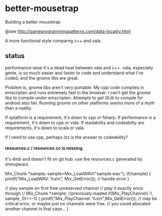 # better-mousetrap 

Building a better mousetrap

@see http://gameprogrammingpatterns.com/data-locality.html

A more functional style comparng c++ and vala.


## status

performance-wise it's a dead heat between vala and c++.
vala, especially genie, is so much easier and faster to code and understand what I've coded, and the gnome libs are great.

Problem is, gnome libs aren't very portable. My cpp code compiles in emscripten and runs extremely fast in the browser. I can't get the gnome libs to compile under emscripten. Attempts to get GLib to compile for android also fail. Running gnome on other platforms seems more of a myth than a reality.

If xplatform is a requirement, it's down to cpp or fsharp.
If performance is a requirement, it's down to cpp or vala.
If readability and codeabilty are requirements, it's down to scala or vala.

If I need to use cpp, perhaps lzz is the answer to codeability?

#### resources.c / resources.cc is missing
it's 4mb and doesn't fit on git hub. use the resources.c generated by shmupwarz


Mix_Chunk *sample;
sample=Mix_LoadWAV("sample.wav");
if(!sample) {
    printf("Mix_LoadWAV: %s\n", Mix_GetError());
    // handle error
}
 	
// play sample on first free unreserved channel
// play it exactly once through
// Mix_Chunk *sample; //previously loaded
if(Mix_PlayChannel(-1, sample, 0)==-1) {
    printf("Mix_PlayChannel: %s\n",Mix_GetError());
    // may be critical error, or maybe just no channels were free.
    // you could allocated another channel in that case...
}

